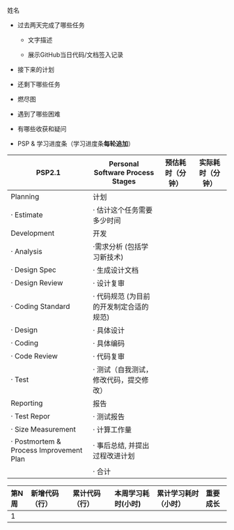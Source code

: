姓名

- 过去两天完成了哪些任务
  - 文字描述
  
  
  
  - 展示GitHub当日代码/文档签入记录



- 接下来的计划



- 还剩下哪些任务



- 燃尽图



- 遇到了哪些困难



- 有哪些收获和疑问



- PSP & 学习进度条（学习进度条**每轮追加**）

| PSP2.1                                  | Personal Software Process Stages        | 预估耗时（分钟） | 实际耗时（分钟） |
| --------------------------------------- | --------------------------------------- | ---------------- | ---------------- |
| Planning                                | 计划                                    |                  |                  |
| · Estimate                              | · 估计这个任务需要多少时间              |                  |                  |
| Development                             | 开发                                    |                  |                  |
| · Analysis                              | ·需求分析 (包括学习新技术)              |                  |                  |
| · Design Spec                           | · 生成设计文档                          |                  |                  |
| · Design Review                         | · 设计复审                              |                  |                  |
| · Coding Standard                       | · 代码规范 (为目前的开发制定合适的规范) |                  |                  |
| · Design                                | · 具体设计                              |                  |                  |
| · Coding                                | · 具体编码                              |                  |                  |
| · Code Review                           | · 代码复审                              |                  |                  |
| · Test                                  | · 测试（自我测试，修改代码，提交修改）  |                  |                  |
| Reporting                               | 报告                                    |                  |                  |
| · Test Repor                            | · 测试报告                              |                  |                  |
| · Size Measurement                      | · 计算工作量                            |                  |                  |
| · Postmortem & Process Improvement Plan | · 事后总结, 并提出过程改进计划          |                  |                  |
|                                         | · 合计                                  |                  |                  |



| **第**N周 | **新增代码（行）** | **累计代码（行）** | **本周学习耗时**(小时) | **累计学习耗时（小时）** | **重要成长** |
| :-------- | :----------------- | :----------------- | :--------------------- | :----------------------- | :----------- |
| 1         |                    |                    |                        |                          |              |
